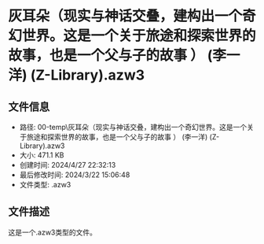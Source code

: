 ﻿# 灰耳朵（现实与神话交叠，建构出一个奇幻世界。这是一个关于旅途和探索世界的故事，也是一个父与子的故事 ） (李一洋) (Z-Library).azw3

## 文件信息
- 路径: 00-temp\灰耳朵（现实与神话交叠，建构出一个奇幻世界。这是一个关于旅途和探索世界的故事，也是一个父与子的故事 ） (李一洋) (Z-Library).azw3
- 大小: 471.1 KB
- 创建时间: 2024/4/27 22:32:13
- 最后修改时间: 2024/3/22 15:06:48
- 文件类型: .azw3

## 文件描述
这是一个.azw3类型的文件。

